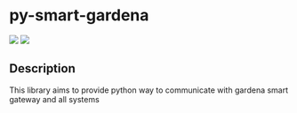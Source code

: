 # py-smart-gardena
<a href="https://codeclimate.com/github/grm/py-smart-gardena/maintainability"><img src="https://api.codeclimate.com/v1/badges/e1931021997308c01056/maintainability" /></a>
<a href="https://codeclimate.com/github/grm/py-smart-gardena/test_coverage"><img src="https://api.codeclimate.com/v1/badges/e1931021997308c01056/test_coverage" /></a>


## Description

This library aims to provide python way to communicate with gardena smart gateway and all systems